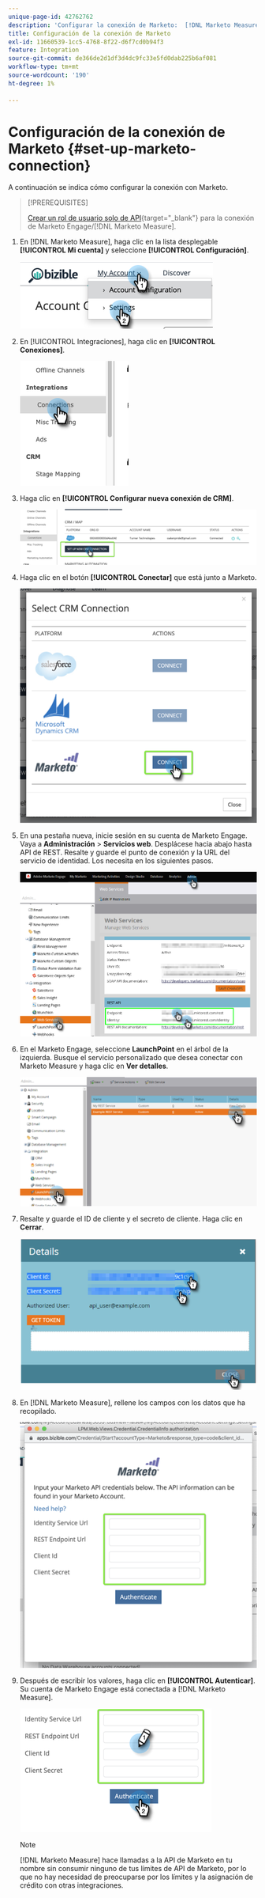 ```yaml
---
unique-page-id: 42762762
description: 'Configurar la conexión de Marketo:  [!DNL Marketo Measure]'
title: Configuración de la conexión de Marketo
exl-id: 11660539-1cc5-4768-8f22-d6f7cd0b94f3
feature: Integration
source-git-commit: de366de2d1df3d4dc9fc33e5fd0dab225b6af081
workflow-type: tm+mt
source-wordcount: '190'
ht-degree: 1%

---
```


# Configuración de la conexión de Marketo {#set-up-marketo-connection}

A continuación se indica cómo configurar la conexión con Marketo.

>[!PREREQUISITES]
>
>[Crear un rol de usuario solo de API](https://experienceleague.adobe.com/docs/marketo/using/product-docs/administration/users-and-roles/create-an-api-only-user.html?lang=es){target="_blank"} para la conexión de Marketo Engage/[!DNL Marketo Measure].

1. En [!DNL Marketo Measure], haga clic en la lista desplegable **[!UICONTROL Mi cuenta]** y seleccione **[!UICONTROL Configuración]**.

   ![](assets/set-up-marketo-connection-1.png)

1. En [!UICONTROL Integraciones], haga clic en **[!UICONTROL Conexiones]**.

   ![](assets/set-up-marketo-connection-2.png)

1. Haga clic en **[!UICONTROL Configurar nueva conexión de CRM]**.

   ![](assets/set-up-marketo-connection-3.png)

1. Haga clic en el botón **[!UICONTROL Conectar]** que está junto a Marketo.

   ![](assets/set-up-marketo-connection-4.png)

1. En una pestaña nueva, inicie sesión en su cuenta de Marketo Engage. Vaya a **Administración** > **Servicios web**. Desplácese hacia abajo hasta API de REST. Resalte y guarde el punto de conexión y la URL del servicio de identidad. Los necesita en los siguientes pasos.

   ![](assets/set-up-marketo-connection-5.png)

1. En el Marketo Engage, seleccione **LaunchPoint** en el árbol de la izquierda. Busque el servicio personalizado que desea conectar con Marketo Measure y haga clic en **Ver detalles**.

   ![](assets/set-up-marketo-connection-6.png)

1. Resalte y guarde el ID de cliente y el secreto de cliente. Haga clic en **Cerrar**.

   ![](assets/set-up-marketo-connection-7.png)

1. En [!DNL Marketo Measure], rellene los campos con los datos que ha recopilado.

   ![](assets/set-up-marketo-connection-8.png)

1. Después de escribir los valores, haga clic en **[!UICONTROL Autenticar]**. Su cuenta de Marketo Engage está conectada a [!DNL Marketo Measure].

   ![](assets/set-up-marketo-connection-9.png)

   >[!NOTE]
   >
   >[!DNL Marketo Measure] hace llamadas a la API de Marketo en tu nombre sin consumir ninguno de tus límites de API de Marketo, por lo que no hay necesidad de preocuparse por los límites y la asignación de crédito con otras integraciones.
